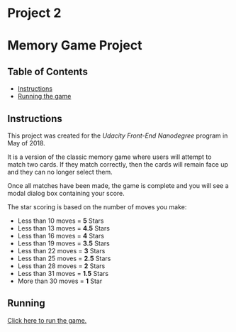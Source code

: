 # Project 2
# Memory Game Project

## Table of Contents

* [Instructions](#instructions)
* [Running the game](#running)

## Instructions

This project was created for the *Udacity Front-End Nanodegree* program in May of 2018.

It is a version of the classic memory game where users will attempt to match two cards. If they match correctly, then the cards will remain face up and they can no longer select them. 

Once all matches have been made, the game is complete and you will see a modal dialog box containing your score.

The star scoring is based on the number of moves you make:

* Less than 10 moves = __5__ Stars
* Less than 13 moves = __4.5__ Stars
* Less than 16 moves = __4__ Stars
* Less than 19 moves = __3.5__ Stars
* Less than 22 moves = __3__ Stars
* Less than 25 moves = __2.5__ Stars
* Less than 28 moves = __2__ Stars
* Less than 31 moves = __1.5__ Stars
* More than 30 moves = __1__ Star

## Running

[Click here to run the game.](https://davidjenness.github.io/nanodegree-project2/)